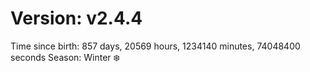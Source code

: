 # Version: v2.4.4
Time since birth: 857 days, 20569 hours, 1234140 minutes, 74048400 seconds
Season: Winter ❄️
